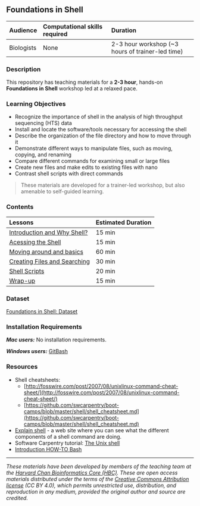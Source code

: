 ## Foundations in Shell

| Audience | Computational skills required | Duration |
:----------|:----------|:----------|
| Biologists | None | 2-3 hour workshop (~3 hours of trainer-led time)|


### Description

This repository has teaching materials for a **2-3 hour**, hands-on **Foundations in Shell** workshop led at a relaxed pace. 


### Learning Objectives

* Recognize the importance of shell in the analysis of high throughput sequencing (HTS) data
* Install and locate the software/tools necessary for accessing the shell
* Describe the organization of the file directory and how to move through it
* Demonstrate different ways to manipulate files, such as moving, copying, and renaming
* Compare different commands for examining small or large files
* Create new files and make edits to existing files with nano
* Contrast shell scripts with direct commands


> These materials are developed for a trainer-led workshop, but also amenable to self-guided learning.


### Contents

| Lessons            | Estimated Duration |
|:------------------------|:----------|
|[Introduction and Why Shell?](lectures/Intro_current_topics_online_2025.pdf) | 15 min |
|[Acessing the Shell](01_setting_up.md) | 15 min |
|[Moving around and basics](02_shell_basics.md) | 60 min |
|[Creating Files and Searching](03_creating_files.md) | 30 min |
|[Shell Scripts](04_shell_scripts.md) | 20 min |
|[Wrap-up](lectures/Intro_current_topics_online_2025.pdf) | 15 min |



### Dataset
[Foundations in Shell: Dataset](https://www.dropbox.com/s/t3lkyz1pz021222/unix_lesson.tar.gz?dl=1)

### Installation Requirements

***Mac users:***
No installation requirements.

***Windows users:***
[GitBash](https://git-scm.com/download/win)


### Resources

* Shell cheatsheets:
  * [http://fosswire.com/post/2007/08/unixlinux-command-cheat-sheet/](http://fosswire.com/post/2007/08/unixlinux-command-cheat-sheet/)
  * [https://github.com/swcarpentry/boot-camps/blob/master/shell/shell_cheatsheet.md](https://github.com/swcarpentry/boot-camps/blob/master/shell/shell_cheatsheet.md)
* [Explain shell](http://explainshell.com) - a web site where you can see what the different components of a shell command are doing.  
* Software Carpentry tutorial: [The Unix shell](https://swcarpentry.github.io/shell-novice/)
* [Introduction HOW-TO Bash](https://tldp.org/HOWTO/Bash-Prog-Intro-HOWTO.html)

---

*These materials have been developed by members of the teaching team at the [Harvard Chan Bioinformatics Core (HBC)](http://bioinformatics.sph.harvard.edu/). These are open access materials distributed under the terms of the [Creative Commons Attribution license](https://creativecommons.org/licenses/by/4.0/) (CC BY 4.0), which permits unrestricted use, distribution, and reproduction in any medium, provided the original author and source are credited.*

